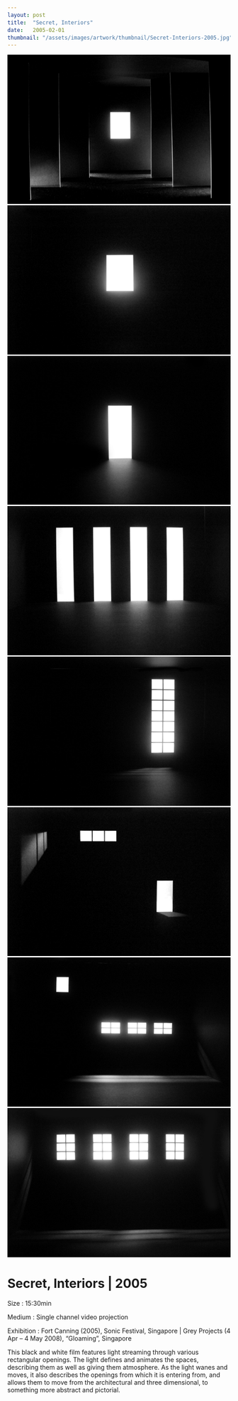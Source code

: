 ```yaml
---
layout: post
title:  "Secret, Interiors"
date:   2005-02-01
thumbnail: "/assets/images/artwork/thumbnail/Secret-Interiors-2005.jpg"
---
```


![My image Name](/assets/images/artwork/secret-interiors_01.jpg)
![My image Name](/assets/images/artwork/secret-interiors_02.jpg)
![My image Name](/assets/images/artwork/secret-interiors_03.jpg)
![My image Name](/assets/images/artwork/secret-interiors_04.jpg)
![My image Name](/assets/images/artwork/secret-interiors_05.jpg)
![My image Name](/assets/images/artwork/secret-interiors_06.jpg)
![My image Name](/assets/images/artwork/secret-interiors_07.jpg)
![My image Name](/assets/images/artwork/secret-interiors_08.jpg)

# Secret, Interiors | 2005

Size
: 15:30min

Medium
: Single channel video projection

Exhibition
: Fort Canning (2005), Sonic Festival, Singapore &#124; Grey Projects (4 Apr – 4 May 2008), “Gloaming”, Singapore

<!--excerpt_separator-->

This black and white film features light streaming through various rectangular openings.  The light defines and animates the spaces, describing them as well as giving them atmosphere.  As the light wanes and moves, it also describes the openings from which it is entering from, and allows them to move from the architectural and three dimensional, to something more abstract and pictorial.